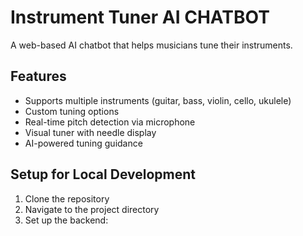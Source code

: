 # Instrument Tuner AI CHATBOT

A web-based AI chatbot that helps musicians tune their instruments.

## Features

- Supports multiple instruments (guitar, bass, violin, cello, ukulele)
- Custom tuning options
- Real-time pitch detection via microphone
- Visual tuner with needle display
- AI-powered tuning guidance

## Setup for Local Development

1. Clone the repository
2. Navigate to the project directory
3. Set up the backend:

